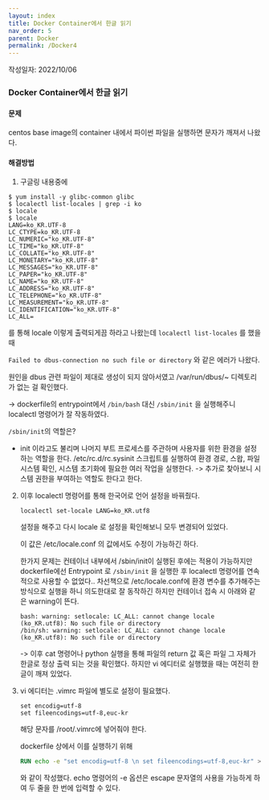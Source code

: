 ```yaml
---
layout: index
title: Docker Container에서 한글 읽기
nav_order: 5
parent: Docker
permalink: /Docker4
---
```


작성일자: 2022/10/06

### Docker Container에서 한글 읽기

#### 문제

centos base image의 container 내에서 파이썬 파일을 실행하면 문자가 깨져서 나왔다.



#### 해결방법

1) 구글링 내용중에

```
$ yum install -y glibc-common glibc
$ localectl list-locales | grep -i ko
$ locale
$ locale
LANG=ko_KR.UTF-8
LC_CTYPE=ko_KR.UTF-8
LC_NUMERIC="ko_KR.UTF-8"
LC_TIME="ko_KR.UTF-8"
LC_COLLATE="ko_KR.UTF-8"
LC_MONETARY="ko_KR.UTF-8"
LC_MESSAGES="ko_KR.UTF-8"
LC_PAPER="ko_KR.UTF-8"
LC_NAME="ko_KR.UTF-8"
LC_ADDRESS="ko_KR.UTF-8"
LC_TELEPHONE="ko_KR.UTF-8"
LC_MEASUREMENT="ko_KR.UTF-8"
LC_IDENTIFICATION="ko_KR.UTF-8"
LC_ALL=
```

를 통해 locale 이렇게 출력되게끔 하라고 나왔는데 `localectl list-locales` 를 했을 때

`Failed to dbus-connection no such file or directory` 와 같은 에러가 나왔다.

원인을 dbus 관련 파일이 제대로 생성이 되지 않아서였고 /var/run/dbus/~ 디렉토리가 없는 걸 확인했다.

-> dockerfile의 entrypoint에서 `/bin/bash` 대신 `/sbin/init` 을 실행해주니 localectl 명령어가 잘 작동하였다.

`/sbin/init`의 역할은?

* init 이라고도 불리며 나머지 부트 프로세스를 주관하며 사용자를 위한 환경을 설정하는 역할을 한다. /etc/rc.d/rc.sysinit 스크립트를 실행하여 환경 경로, 스왑, 파일 시스템 확인, 시스템 초기화에 필요한 여러 작업을 실행한다. -> 추가로 찾아보니 시스템 권한을 부여하는 역할도 한다고 한다.

  

2. 이후 localectl 명령어를 통해 한국어로 언어 설정을 바꿔줬다.

   `localectl set-locale LANG=ko_KR.utf8`

   설정을 해주고 다시 locale 로 설정을 확인해보니 모두 변경되어 있었다.

   이 값은 /etc/locale.conf 의 값에서도 수정이 가능하긴 하다.

   

   한가지 문제는 컨테이너 내부에서 /sbin/init이 실행된 후에는 적용이 가능하지만 dockerfile에선 Entrypoint 로 `/sbin/init` 을 실행한 후 localectl 명령어를 연속적으로 사용할 수 없었다.. 차선책으로 /etc/locale.conf에 환경 변수를 추가해주는 방식으로 실행을 하니 의도한대로 잘 동작하긴 하지만 컨테이너 접속 시 아래와 같은 warning이 뜬다.

   ```
   bash: warning: setlocale: LC_ALL: cannot change locale (ko_KR.utf8): No such file or directory
   /bin/sh: warning: setlocale: LC_ALL: cannot change locale (ko_KR.utf8): No such file or directory
   ```

   

   -> 이후 cat 명령어나 python 실행을 통해 파일의 return 값 혹은 파일 그 자체가 한글로 정상 출력 되는 것을 확인했다. 하지만 vi 에디터로 실행했을 때는 여전히 한글이 깨져 있었다.

3. vi 에디터는 .vimrc 파일에 별도로 설정이 필요했다.

   ```
   set encodig=utf-8
   set fileencodings=utf-8,euc-kr
   ```

   해당 문자를 /root/.vimrc에 넣어줘야 한다.

   dockerfile 상에서 이를 실행하기 위해

   ```dockerfile
   RUN echo -e "set encodig=utf-8 \n set fileencodings=utf-8,euc-kr" >> /root/.vimrc
   ```

   와 같이 작성했다. echo 명령어의 -e 옵션은 escape 문자열의 사용을 가능하게 하여 두 줄을 한 번에 입력할 수 있다.